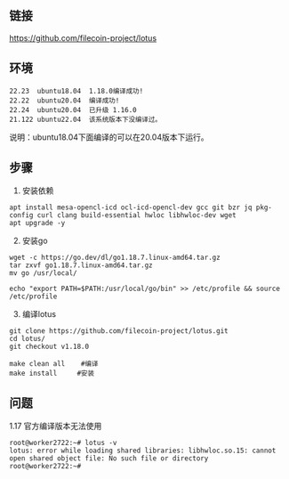 ## 链接
https://github.com/filecoin-project/lotus

## 环境
```
22.23  ubuntu18.04  1.18.0编译成功!
22.22  ubuntu20.04  编译成功!
22.24  ubuntu20.04  已升级 1.16.0
21.122 ubuntu22.04  该系统版本下没编译过。
```

说明：ubuntu18.04下面编译的可以在20.04版本下运行。  


## 步骤
1. 安装依赖
```
apt install mesa-opencl-icd ocl-icd-opencl-dev gcc git bzr jq pkg-config curl clang build-essential hwloc libhwloc-dev wget
apt upgrade -y
```

2. 安装go
```
wget -c https://go.dev/dl/go1.18.7.linux-amd64.tar.gz
tar zxvf go1.18.7.linux-amd64.tar.gz
mv go /usr/local/

echo "export PATH=$PATH:/usr/local/go/bin" >> /etc/profile && source /etc/profile
```

3. 编译lotus
```
git clone https://github.com/filecoin-project/lotus.git
cd lotus/
git checkout v1.18.0

make clean all    #编译
make install     #安装
```

## 问题
1.17 官方编译版本无法使用
```
root@worker2722:~# lotus -v
lotus: error while loading shared libraries: libhwloc.so.15: cannot open shared object file: No such file or directory
root@worker2722:~# 
```
